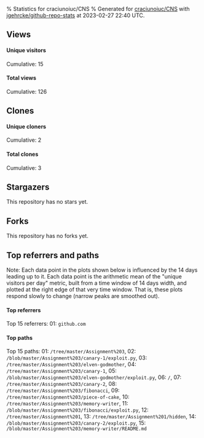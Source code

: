 % Statistics for craciunoiuc/CNS
% Generated for [craciunoiuc/CNS](https://github.com/craciunoiuc/CNS) with [jgehrcke/github-repo-stats](https://github.com/jgehrcke/github-repo-stats) at 2023-02-27 22:40 UTC.


## Views

#### Unique visitors
<div id="chart_views_unique" class="full-width-chart"></div>

Cumulative: 15

#### Total views
<div id="chart_views_total" class="full-width-chart"></div>

Cumulative: 126

<div class="pagebreak-for-print"> </div>

## Clones

#### Unique cloners
<div id="chart_clones_unique" class="full-width-chart"></div>

Cumulative: 2

#### Total clones
<div id="chart_clones_total" class="full-width-chart"></div>

Cumulative: 3



<div class="pagebreak-for-print"> </div>



## Stargazers

This repository has no stars yet.



## Forks

This repository has no forks yet.



<div class="pagebreak-for-print"> </div>



## Top referrers and paths


Note: Each data point in the plots shown below is influenced by the 14 days
leading up to it. Each data point is the arithmetic mean of the "unique
visitors per day" metric, built from a time window of 14 days width, and
plotted at the right edge of that very time window. That is, these plots
respond slowly to change (narrow peaks are smoothed out).




#### Top referrers


<div id="chart_referrers_top_n_alltime" class="full-width-chart"></div>

Top 15 referrers: 01: `github.com`





#### Top paths


<div id="chart_paths_top_n_alltime" class="full-width-chart"></div>

Top 15 paths: 01: `/tree/master/Assignment%203`, 02: `/blob/master/Assignment%203/canary-1/exploit.py`, 03: `/tree/master/Assignment%203/elven-godmother`, 04: `/tree/master/Assignment%203/canary-1`, 05: `/blob/master/Assignment%203/elven-godmother/exploit.py`, 06: `/`, 07: `/tree/master/Assignment%203/canary-2`, 08: `/tree/master/Assignment%203/fibonacci`, 09: `/tree/master/Assignment%203/piece-of-cake`, 10: `/tree/master/Assignment%203/memory-writer`, 11: `/blob/master/Assignment%203/fibonacci/exploit.py`, 12: `/tree/master/Assignment%201`, 13: `/tree/master/Assignment%201/hidden`, 14: `/blob/master/Assignment%203/canary-2/exploit.py`, 15: `/blob/master/Assignment%203/memory-writer/README.md`


<script type="text/javascript">
    vegaEmbed('#chart_views_unique', {"$schema": "https://vega.github.io/schema/vega-lite/v4.17.0.json", "config": {"arc": {"fill": "#1b1e23"}, "area": {"fill": "#1b1e23"}, "axisBottom": {"domainColor": "#a9b4c4", "gridColor": "#a9b4c4", "labelColor": "#1b1e23", "labelFont": "relative-mono-11-pitch-pro, Menlo, monospace", "tickColor": "#a9b4c4", "titleColor": "#1b1e23", "titleFont": "relative-mono-11-pitch-pro, Menlo, monospace"}, "axisLeft": {"domainColor": "#a9b4c4", "gridColor": "#a9b4c4", "labelColor": "#1b1e23", "labelFont": "relative-mono-11-pitch-pro, Menlo, monospace", "tickColor": "#a9b4c4", "titleColor": "#1b1e23", "titleFont": "relative-mono-11-pitch-pro, Menlo, monospace"}, "axisX": {"grid": false}, "axisY": {"grid": false, "labelBound": true}, "background": "#FFFFFF", "group": {"fill": "#FFFFFF"}, "header": {"fontWeight": 400, "labelFont": "relative-mono-11-pitch-pro, Menlo, monospace", "titleFont": "relative-mono-11-pitch-pro, Menlo, monospace"}, "legend": {"labelFont": "relative-mono-11-pitch-pro, Menlo, monospace", "symbolSize": 200, "symbolType": "circle", "titleFont": "relative-mono-11-pitch-pro, Menlo, monospace"}, "line": {"color": "#1b1e23", "stroke": "#1b1e23"}, "path": {"stroke": "#1b1e23"}, "point": {"color": "#1b1e23", "cursor": "pointer", "filled": true, "size": 20}, "range": {"category": ["#85a2f7", "#ea9755", "#7eb36a", "#f07071", "#bc85d9", "#e587b6", "#a9b4c4", "#d4c05e", "#64b9c4"]}, "style": {"bar": {"fill": "#1b1e23"}, "text": {"font": "relative-mono-11-pitch-pro, Menlo, monospace", "fontWeight": 400}}, "symbol": {"shape": "circle"}, "title": {"anchor": "start", "font": "relative-mono-11-pitch-pro, Menlo, monospace", "fontWeight": 400}, "trail": {"color": "#1b1e23", "stroke": "#1b1e23"}, "view": {"stroke": null}}, "data": {"name": "data-8d017d31f75ffbccd2f8654f23e22f31"}, "datasets": {"data-8d017d31f75ffbccd2f8654f23e22f31": [{"time": "2023-01-15T00:00:00+00:00", "views_total": 19, "views_unique": 2}, {"time": "2023-01-16T00:00:00+00:00", "views_total": 17, "views_unique": 3}, {"time": "2023-01-17T00:00:00+00:00", "views_total": 72, "views_unique": 8}, {"time": "2023-01-25T00:00:00+00:00", "views_total": 17, "views_unique": 1}, {"time": "2023-02-05T00:00:00+00:00", "views_total": 0, "views_unique": 0}, {"time": "2023-02-14T00:00:00+00:00", "views_total": 1, "views_unique": 1}, {"time": "2023-02-17T00:00:00+00:00", "views_total": 0, "views_unique": 0}]}, "encoding": {"tooltip": [{"field": "views_unique", "format": ".1f", "title": "views (u)", "type": "quantitative"}, {"field": "time", "format": "%B %e, %Y", "title": "date", "type": "temporal"}], "x": {"axis": {"labelAngle": 25}, "field": "time", "scale": {"domain": ["2023-01-15", "2023-02-17"]}, "timeUnit": "yearmonthdate", "title": "date", "type": "temporal"}, "y": {"axis": {}, "field": "views_unique", "scale": {"domain": [0, 8.8], "type": "linear", "zero": true}, "title": "unique views per day", "type": "quantitative"}}, "height": 200, "mark": {"point": true, "type": "line"}, "padding": 10, "width": "container"}, {"actions": false, "renderer": "svg"}).catch(console.error);
vegaEmbed('#chart_views_total', {"$schema": "https://vega.github.io/schema/vega-lite/v4.17.0.json", "config": {"arc": {"fill": "#1b1e23"}, "area": {"fill": "#1b1e23"}, "axisBottom": {"domainColor": "#a9b4c4", "gridColor": "#a9b4c4", "labelColor": "#1b1e23", "labelFont": "relative-mono-11-pitch-pro, Menlo, monospace", "tickColor": "#a9b4c4", "titleColor": "#1b1e23", "titleFont": "relative-mono-11-pitch-pro, Menlo, monospace"}, "axisLeft": {"domainColor": "#a9b4c4", "gridColor": "#a9b4c4", "labelColor": "#1b1e23", "labelFont": "relative-mono-11-pitch-pro, Menlo, monospace", "tickColor": "#a9b4c4", "titleColor": "#1b1e23", "titleFont": "relative-mono-11-pitch-pro, Menlo, monospace"}, "axisX": {"grid": false}, "axisY": {"grid": false, "labelBound": true}, "background": "#FFFFFF", "group": {"fill": "#FFFFFF"}, "header": {"fontWeight": 400, "labelFont": "relative-mono-11-pitch-pro, Menlo, monospace", "titleFont": "relative-mono-11-pitch-pro, Menlo, monospace"}, "legend": {"labelFont": "relative-mono-11-pitch-pro, Menlo, monospace", "symbolSize": 200, "symbolType": "circle", "titleFont": "relative-mono-11-pitch-pro, Menlo, monospace"}, "line": {"color": "#1b1e23", "stroke": "#1b1e23"}, "path": {"stroke": "#1b1e23"}, "point": {"color": "#1b1e23", "cursor": "pointer", "filled": true, "size": 20}, "range": {"category": ["#85a2f7", "#ea9755", "#7eb36a", "#f07071", "#bc85d9", "#e587b6", "#a9b4c4", "#d4c05e", "#64b9c4"]}, "style": {"bar": {"fill": "#1b1e23"}, "text": {"font": "relative-mono-11-pitch-pro, Menlo, monospace", "fontWeight": 400}}, "symbol": {"shape": "circle"}, "title": {"anchor": "start", "font": "relative-mono-11-pitch-pro, Menlo, monospace", "fontWeight": 400}, "trail": {"color": "#1b1e23", "stroke": "#1b1e23"}, "view": {"stroke": null}}, "data": {"name": "data-8d017d31f75ffbccd2f8654f23e22f31"}, "datasets": {"data-8d017d31f75ffbccd2f8654f23e22f31": [{"time": "2023-01-15T00:00:00+00:00", "views_total": 19, "views_unique": 2}, {"time": "2023-01-16T00:00:00+00:00", "views_total": 17, "views_unique": 3}, {"time": "2023-01-17T00:00:00+00:00", "views_total": 72, "views_unique": 8}, {"time": "2023-01-25T00:00:00+00:00", "views_total": 17, "views_unique": 1}, {"time": "2023-02-05T00:00:00+00:00", "views_total": 0, "views_unique": 0}, {"time": "2023-02-14T00:00:00+00:00", "views_total": 1, "views_unique": 1}, {"time": "2023-02-17T00:00:00+00:00", "views_total": 0, "views_unique": 0}]}, "encoding": {"tooltip": [{"field": "views_total", "format": ".1f", "title": "views (t)", "type": "quantitative"}, {"field": "time", "format": "%B %e, %Y", "title": "date", "type": "temporal"}], "x": {"axis": {"labelAngle": 25}, "field": "time", "scale": {"domain": ["2023-01-15", "2023-02-17"]}, "timeUnit": "yearmonthdate", "title": "date", "type": "temporal"}, "y": {"axis": {}, "field": "views_total", "scale": {"domain": [0, 79.2], "type": "linear", "zero": true}, "title": "total views per day", "type": "quantitative"}}, "height": 200, "mark": {"point": true, "type": "line"}, "padding": 10, "width": "container"}, {"actions": false, "renderer": "svg"}).catch(console.error);
vegaEmbed('#chart_clones_unique', {"$schema": "https://vega.github.io/schema/vega-lite/v4.17.0.json", "config": {"arc": {"fill": "#1b1e23"}, "area": {"fill": "#1b1e23"}, "axisBottom": {"domainColor": "#a9b4c4", "gridColor": "#a9b4c4", "labelColor": "#1b1e23", "labelFont": "relative-mono-11-pitch-pro, Menlo, monospace", "tickColor": "#a9b4c4", "titleColor": "#1b1e23", "titleFont": "relative-mono-11-pitch-pro, Menlo, monospace"}, "axisLeft": {"domainColor": "#a9b4c4", "gridColor": "#a9b4c4", "labelColor": "#1b1e23", "labelFont": "relative-mono-11-pitch-pro, Menlo, monospace", "tickColor": "#a9b4c4", "titleColor": "#1b1e23", "titleFont": "relative-mono-11-pitch-pro, Menlo, monospace"}, "axisX": {"grid": false}, "axisY": {"grid": false, "labelBound": true}, "background": "#FFFFFF", "group": {"fill": "#FFFFFF"}, "header": {"fontWeight": 400, "labelFont": "relative-mono-11-pitch-pro, Menlo, monospace", "titleFont": "relative-mono-11-pitch-pro, Menlo, monospace"}, "legend": {"labelFont": "relative-mono-11-pitch-pro, Menlo, monospace", "symbolSize": 200, "symbolType": "circle", "titleFont": "relative-mono-11-pitch-pro, Menlo, monospace"}, "line": {"color": "#1b1e23", "stroke": "#1b1e23"}, "path": {"stroke": "#1b1e23"}, "point": {"color": "#1b1e23", "cursor": "pointer", "filled": true, "size": 20}, "range": {"category": ["#85a2f7", "#ea9755", "#7eb36a", "#f07071", "#bc85d9", "#e587b6", "#a9b4c4", "#d4c05e", "#64b9c4"]}, "style": {"bar": {"fill": "#1b1e23"}, "text": {"font": "relative-mono-11-pitch-pro, Menlo, monospace", "fontWeight": 400}}, "symbol": {"shape": "circle"}, "title": {"anchor": "start", "font": "relative-mono-11-pitch-pro, Menlo, monospace", "fontWeight": 400}, "trail": {"color": "#1b1e23", "stroke": "#1b1e23"}, "view": {"stroke": null}}, "data": {"name": "data-dba8a74439c8bb0721b5bd15cf6f82aa"}, "datasets": {"data-dba8a74439c8bb0721b5bd15cf6f82aa": [{"clones_total": 0, "clones_unique": 0, "time": "2023-01-15T00:00:00+00:00"}, {"clones_total": 0, "clones_unique": 0, "time": "2023-01-16T00:00:00+00:00"}, {"clones_total": 0, "clones_unique": 0, "time": "2023-01-17T00:00:00+00:00"}, {"clones_total": 0, "clones_unique": 0, "time": "2023-01-25T00:00:00+00:00"}, {"clones_total": 1, "clones_unique": 1, "time": "2023-02-05T00:00:00+00:00"}, {"clones_total": 0, "clones_unique": 0, "time": "2023-02-14T00:00:00+00:00"}, {"clones_total": 2, "clones_unique": 1, "time": "2023-02-17T00:00:00+00:00"}]}, "encoding": {"tooltip": [{"field": "clones_unique", "format": ".1f", "title": "clones (u)", "type": "quantitative"}, {"field": "time", "format": "%B %e, %Y", "title": "date", "type": "temporal"}], "x": {"axis": {"labelAngle": 25}, "field": "time", "scale": {"domain": ["2023-01-15", "2023-02-17"]}, "timeUnit": "yearmonthdate", "title": "date", "type": "temporal"}, "y": {"axis": {}, "field": "clones_unique", "scale": {"domain": [0, 1.1], "type": "linear", "zero": true}, "title": "unique clones per day", "type": "quantitative"}}, "height": 200, "mark": {"point": true, "type": "line"}, "padding": 10, "width": "container"}, {"actions": false, "renderer": "svg"}).catch(console.error);
vegaEmbed('#chart_clones_total', {"$schema": "https://vega.github.io/schema/vega-lite/v4.17.0.json", "config": {"arc": {"fill": "#1b1e23"}, "area": {"fill": "#1b1e23"}, "axisBottom": {"domainColor": "#a9b4c4", "gridColor": "#a9b4c4", "labelColor": "#1b1e23", "labelFont": "relative-mono-11-pitch-pro, Menlo, monospace", "tickColor": "#a9b4c4", "titleColor": "#1b1e23", "titleFont": "relative-mono-11-pitch-pro, Menlo, monospace"}, "axisLeft": {"domainColor": "#a9b4c4", "gridColor": "#a9b4c4", "labelColor": "#1b1e23", "labelFont": "relative-mono-11-pitch-pro, Menlo, monospace", "tickColor": "#a9b4c4", "titleColor": "#1b1e23", "titleFont": "relative-mono-11-pitch-pro, Menlo, monospace"}, "axisX": {"grid": false}, "axisY": {"grid": false, "labelBound": true}, "background": "#FFFFFF", "group": {"fill": "#FFFFFF"}, "header": {"fontWeight": 400, "labelFont": "relative-mono-11-pitch-pro, Menlo, monospace", "titleFont": "relative-mono-11-pitch-pro, Menlo, monospace"}, "legend": {"labelFont": "relative-mono-11-pitch-pro, Menlo, monospace", "symbolSize": 200, "symbolType": "circle", "titleFont": "relative-mono-11-pitch-pro, Menlo, monospace"}, "line": {"color": "#1b1e23", "stroke": "#1b1e23"}, "path": {"stroke": "#1b1e23"}, "point": {"color": "#1b1e23", "cursor": "pointer", "filled": true, "size": 20}, "range": {"category": ["#85a2f7", "#ea9755", "#7eb36a", "#f07071", "#bc85d9", "#e587b6", "#a9b4c4", "#d4c05e", "#64b9c4"]}, "style": {"bar": {"fill": "#1b1e23"}, "text": {"font": "relative-mono-11-pitch-pro, Menlo, monospace", "fontWeight": 400}}, "symbol": {"shape": "circle"}, "title": {"anchor": "start", "font": "relative-mono-11-pitch-pro, Menlo, monospace", "fontWeight": 400}, "trail": {"color": "#1b1e23", "stroke": "#1b1e23"}, "view": {"stroke": null}}, "data": {"name": "data-dba8a74439c8bb0721b5bd15cf6f82aa"}, "datasets": {"data-dba8a74439c8bb0721b5bd15cf6f82aa": [{"clones_total": 0, "clones_unique": 0, "time": "2023-01-15T00:00:00+00:00"}, {"clones_total": 0, "clones_unique": 0, "time": "2023-01-16T00:00:00+00:00"}, {"clones_total": 0, "clones_unique": 0, "time": "2023-01-17T00:00:00+00:00"}, {"clones_total": 0, "clones_unique": 0, "time": "2023-01-25T00:00:00+00:00"}, {"clones_total": 1, "clones_unique": 1, "time": "2023-02-05T00:00:00+00:00"}, {"clones_total": 0, "clones_unique": 0, "time": "2023-02-14T00:00:00+00:00"}, {"clones_total": 2, "clones_unique": 1, "time": "2023-02-17T00:00:00+00:00"}]}, "encoding": {"tooltip": [{"field": "clones_total", "format": ".1f", "title": "clones (t)", "type": "quantitative"}, {"field": "time", "format": "%B %e, %Y", "title": "date", "type": "temporal"}], "x": {"axis": {"labelAngle": 25}, "field": "time", "scale": {"domain": ["2023-01-15", "2023-02-17"]}, "timeUnit": "yearmonthdate", "title": "date", "type": "temporal"}, "y": {"axis": {}, "field": "clones_total", "scale": {"domain": [0, 2.2], "type": "linear", "zero": true}, "title": "total clones per day", "type": "quantitative"}}, "height": 200, "mark": {"point": true, "type": "line"}, "padding": 10, "width": "container"}, {"actions": false, "renderer": "svg"}).catch(console.error);
vegaEmbed('#chart_referrers_top_n_alltime', {"$schema": "https://vega.github.io/schema/vega-lite/v4.17.0.json", "config": {"arc": {"fill": "#1b1e23"}, "area": {"fill": "#1b1e23"}, "axisBottom": {"domainColor": "#a9b4c4", "gridColor": "#a9b4c4", "labelColor": "#1b1e23", "labelFont": "relative-mono-11-pitch-pro, Menlo, monospace", "tickColor": "#a9b4c4", "titleColor": "#1b1e23", "titleFont": "relative-mono-11-pitch-pro, Menlo, monospace"}, "axisLeft": {"domainColor": "#a9b4c4", "gridColor": "#a9b4c4", "labelColor": "#1b1e23", "labelFont": "relative-mono-11-pitch-pro, Menlo, monospace", "tickColor": "#a9b4c4", "titleColor": "#1b1e23", "titleFont": "relative-mono-11-pitch-pro, Menlo, monospace"}, "axisX": {"grid": false}, "axisY": {"grid": false}, "background": "#FFFFFF", "group": {"fill": "#FFFFFF"}, "header": {"fontWeight": 400, "labelFont": "relative-mono-11-pitch-pro, Menlo, monospace", "titleFont": "relative-mono-11-pitch-pro, Menlo, monospace"}, "legend": {"labelFont": "relative-mono-11-pitch-pro, Menlo, monospace", "symbolSize": 200, "symbolType": "circle", "titleFont": "relative-mono-11-pitch-pro, Menlo, monospace"}, "line": {"color": "#1b1e23", "stroke": "#1b1e23"}, "path": {"stroke": "#1b1e23"}, "point": {"color": "#1b1e23", "cursor": "pointer", "filled": true, "size": 30}, "range": {"category": ["#85a2f7", "#ea9755", "#7eb36a", "#f07071", "#bc85d9", "#e587b6", "#a9b4c4", "#d4c05e", "#64b9c4"]}, "style": {"bar": {"fill": "#1b1e23"}, "text": {"font": "relative-mono-11-pitch-pro, Menlo, monospace", "fontWeight": 400}}, "symbol": {"shape": "circle"}, "title": {"anchor": "start", "font": "relative-mono-11-pitch-pro, Menlo, monospace", "fontWeight": 400}, "trail": {"color": "#1b1e23", "stroke": "#1b1e23"}, "view": {"stroke": null}}, "data": {"name": "data-71757b5429418bac170c33594761f2d9"}, "datasets": {"data-71757b5429418bac170c33594761f2d9": [{"referrer": "github.com", "time": "2023-01-26T00:00:00+00:00", "views_unique": 1.0, "views_unique_norm": 0.07142857142857142}, {"referrer": "github.com", "time": "2023-01-27T00:00:00+00:00", "views_unique": 1.0, "views_unique_norm": 0.07142857142857142}, {"referrer": "github.com", "time": "2023-01-28T00:00:00+00:00", "views_unique": 1.0, "views_unique_norm": 0.07142857142857142}, {"referrer": "github.com", "time": "2023-01-29T00:00:00+00:00", "views_unique": 1.0, "views_unique_norm": 0.07142857142857142}, {"referrer": "github.com", "time": "2023-01-30T00:00:00+00:00", "views_unique": 1.0, "views_unique_norm": 0.07142857142857142}, {"referrer": "github.com", "time": "2023-01-31T00:00:00+00:00", "views_unique": 1.0, "views_unique_norm": 0.07142857142857142}, {"referrer": "github.com", "time": "2023-02-01T00:00:00+00:00", "views_unique": 1.0, "views_unique_norm": 0.07142857142857142}, {"referrer": "github.com", "time": "2023-02-02T00:00:00+00:00", "views_unique": 1.0, "views_unique_norm": 0.07142857142857142}, {"referrer": "github.com", "time": "2023-02-03T00:00:00+00:00", "views_unique": 1.0, "views_unique_norm": 0.07142857142857142}, {"referrer": "github.com", "time": "2023-02-04T00:00:00+00:00", "views_unique": 1.0, "views_unique_norm": 0.07142857142857142}, {"referrer": "github.com", "time": "2023-02-05T00:00:00+00:00", "views_unique": 1.0, "views_unique_norm": 0.07142857142857142}, {"referrer": "github.com", "time": "2023-02-06T00:00:00+00:00", "views_unique": 1.0, "views_unique_norm": 0.07142857142857142}, {"referrer": "github.com", "time": "2023-02-07T00:00:00+00:00", "views_unique": 1.0, "views_unique_norm": 0.07142857142857142}, {"referrer": "github.com", "time": "2023-02-15T00:00:00+00:00", "views_unique": 1.0, "views_unique_norm": 0.07142857142857142}, {"referrer": "github.com", "time": "2023-02-16T00:00:00+00:00", "views_unique": 1.0, "views_unique_norm": 0.07142857142857142}, {"referrer": "github.com", "time": "2023-02-17T00:00:00+00:00", "views_unique": 1.0, "views_unique_norm": 0.07142857142857142}, {"referrer": "github.com", "time": "2023-02-18T00:00:00+00:00", "views_unique": 1.0, "views_unique_norm": 0.07142857142857142}, {"referrer": "github.com", "time": "2023-02-19T00:00:00+00:00", "views_unique": 1.0, "views_unique_norm": 0.07142857142857142}, {"referrer": "github.com", "time": "2023-02-20T00:00:00+00:00", "views_unique": 1.0, "views_unique_norm": 0.07142857142857142}, {"referrer": "github.com", "time": "2023-02-21T00:00:00+00:00", "views_unique": 1.0, "views_unique_norm": 0.07142857142857142}, {"referrer": "github.com", "time": "2023-02-22T00:00:00+00:00", "views_unique": 1.0, "views_unique_norm": 0.07142857142857142}, {"referrer": "github.com", "time": "2023-02-23T00:00:00+00:00", "views_unique": 1.0, "views_unique_norm": 0.07142857142857142}, {"referrer": "github.com", "time": "2023-02-24T00:00:00+00:00", "views_unique": 1.0, "views_unique_norm": 0.07142857142857142}, {"referrer": "github.com", "time": "2023-02-25T00:00:00+00:00", "views_unique": 1.0, "views_unique_norm": 0.07142857142857142}, {"referrer": "github.com", "time": "2023-02-26T00:00:00+00:00", "views_unique": 1.0, "views_unique_norm": 0.07142857142857142}, {"referrer": "github.com", "time": "2023-02-27T00:00:00+00:00", "views_unique": 1.0, "views_unique_norm": 0.07142857142857142}]}, "encoding": {"color": {"field": "referrer", "legend": {"direction": "vertical", "orient": "top", "title": "Legend:"}, "sort": {"field": "order"}, "type": "nominal"}, "tooltip": [{"field": "referrer", "type": "nominal"}, {"field": "views_unique_norm", "format": ".2f", "title": "views (14d mean)", "type": "quantitative"}, {"field": "time", "format": "%B %e, %Y", "title": "date", "type": "temporal"}], "x": {"axis": {"labelAngle": 25}, "field": "time", "scale": {"domain": ["2023-01-15", "2023-02-17"]}, "timeUnit": "yearmonthdate", "title": "date", "type": "temporal"}, "y": {"field": "views_unique_norm", "scale": {"domain": [0, 0.07857142857142857], "type": "linear", "zero": true}, "title": "unique visitors per day (mean from last 14 days)", "type": "quantitative"}}, "height": 300, "mark": {"point": true, "type": "line"}, "padding": 10, "width": "container"}, {"actions": false, "renderer": "svg"}).catch(console.error);
vegaEmbed('#chart_paths_top_n_alltime', {"$schema": "https://vega.github.io/schema/vega-lite/v4.17.0.json", "config": {"arc": {"fill": "#1b1e23"}, "area": {"fill": "#1b1e23"}, "axisBottom": {"domainColor": "#a9b4c4", "gridColor": "#a9b4c4", "labelColor": "#1b1e23", "labelFont": "relative-mono-11-pitch-pro, Menlo, monospace", "tickColor": "#a9b4c4", "titleColor": "#1b1e23", "titleFont": "relative-mono-11-pitch-pro, Menlo, monospace"}, "axisLeft": {"domainColor": "#a9b4c4", "gridColor": "#a9b4c4", "labelColor": "#1b1e23", "labelFont": "relative-mono-11-pitch-pro, Menlo, monospace", "tickColor": "#a9b4c4", "titleColor": "#1b1e23", "titleFont": "relative-mono-11-pitch-pro, Menlo, monospace"}, "axisX": {"grid": false}, "axisY": {"grid": false}, "background": "#FFFFFF", "group": {"fill": "#FFFFFF"}, "header": {"fontWeight": 400, "labelFont": "relative-mono-11-pitch-pro, Menlo, monospace", "titleFont": "relative-mono-11-pitch-pro, Menlo, monospace"}, "legend": {"labelFont": "relative-mono-11-pitch-pro, Menlo, monospace", "symbolSize": 200, "symbolType": "circle", "titleFont": "relative-mono-11-pitch-pro, Menlo, monospace"}, "line": {"color": "#1b1e23", "stroke": "#1b1e23"}, "path": {"stroke": "#1b1e23"}, "point": {"color": "#1b1e23", "cursor": "pointer", "filled": true, "size": 30}, "range": {"category": ["#85a2f7", "#ea9755", "#7eb36a", "#f07071", "#bc85d9", "#e587b6", "#a9b4c4", "#d4c05e", "#64b9c4"]}, "style": {"bar": {"fill": "#1b1e23"}, "text": {"font": "relative-mono-11-pitch-pro, Menlo, monospace", "fontWeight": 400}}, "symbol": {"shape": "circle"}, "title": {"anchor": "start", "font": "relative-mono-11-pitch-pro, Menlo, monospace", "fontWeight": 400}, "trail": {"color": "#1b1e23", "stroke": "#1b1e23"}, "view": {"stroke": null}}, "data": {"name": "data-cc91999d7028c1a9c27548c92f848fb8"}, "datasets": {"data-cc91999d7028c1a9c27548c92f848fb8": [{"path": "/tree/master/Assignment%203", "time": "2023-01-26T00:00:00+00:00", "views_unique": 9.0, "views_unique_norm": 0.6428571428571429}, {"path": "/tree/master/Assignment%203", "time": "2023-01-27T00:00:00+00:00", "views_unique": 9.0, "views_unique_norm": 0.6428571428571429}, {"path": "/tree/master/Assignment%203", "time": "2023-01-28T00:00:00+00:00", "views_unique": 9.0, "views_unique_norm": 0.6428571428571429}, {"path": "/tree/master/Assignment%203", "time": "2023-01-29T00:00:00+00:00", "views_unique": 8.0, "views_unique_norm": 0.5714285714285714}, {"path": "/tree/master/Assignment%203", "time": "2023-01-30T00:00:00+00:00", "views_unique": 7.0, "views_unique_norm": 0.5}, {"path": "/tree/master/Assignment%203", "time": "2023-01-31T00:00:00+00:00", "views_unique": null, "views_unique_norm": null}, {"path": "/tree/master/Assignment%203", "time": "2023-02-01T00:00:00+00:00", "views_unique": null, "views_unique_norm": null}, {"path": "/tree/master/Assignment%203", "time": "2023-02-02T00:00:00+00:00", "views_unique": null, "views_unique_norm": null}, {"path": "/tree/master/Assignment%203", "time": "2023-02-03T00:00:00+00:00", "views_unique": null, "views_unique_norm": null}, {"path": "/tree/master/Assignment%203", "time": "2023-02-04T00:00:00+00:00", "views_unique": null, "views_unique_norm": null}, {"path": "/tree/master/Assignment%203", "time": "2023-02-05T00:00:00+00:00", "views_unique": null, "views_unique_norm": null}, {"path": "/tree/master/Assignment%203", "time": "2023-02-06T00:00:00+00:00", "views_unique": null, "views_unique_norm": null}, {"path": "/tree/master/Assignment%203", "time": "2023-02-07T00:00:00+00:00", "views_unique": null, "views_unique_norm": null}, {"path": "/tree/master/Assignment%203", "time": "2023-02-15T00:00:00+00:00", "views_unique": null, "views_unique_norm": null}, {"path": "/tree/master/Assignment%203", "time": "2023-02-16T00:00:00+00:00", "views_unique": null, "views_unique_norm": null}, {"path": "/tree/master/Assignment%203", "time": "2023-02-17T00:00:00+00:00", "views_unique": null, "views_unique_norm": null}, {"path": "/tree/master/Assignment%203", "time": "2023-02-18T00:00:00+00:00", "views_unique": null, "views_unique_norm": null}, {"path": "/tree/master/Assignment%203", "time": "2023-02-19T00:00:00+00:00", "views_unique": null, "views_unique_norm": null}, {"path": "/tree/master/Assignment%203", "time": "2023-02-20T00:00:00+00:00", "views_unique": null, "views_unique_norm": null}, {"path": "/tree/master/Assignment%203", "time": "2023-02-21T00:00:00+00:00", "views_unique": null, "views_unique_norm": null}, {"path": "/tree/master/Assignment%203", "time": "2023-02-22T00:00:00+00:00", "views_unique": null, "views_unique_norm": null}, {"path": "/tree/master/Assignment%203", "time": "2023-02-23T00:00:00+00:00", "views_unique": null, "views_unique_norm": null}, {"path": "/tree/master/Assignment%203", "time": "2023-02-24T00:00:00+00:00", "views_unique": null, "views_unique_norm": null}, {"path": "/tree/master/Assignment%203", "time": "2023-02-25T00:00:00+00:00", "views_unique": null, "views_unique_norm": null}, {"path": "/tree/master/Assignment%203", "time": "2023-02-26T00:00:00+00:00", "views_unique": null, "views_unique_norm": null}, {"path": "/tree/master/Assignment%203", "time": "2023-02-27T00:00:00+00:00", "views_unique": null, "views_unique_norm": null}, {"path": "/blob/master/Assignment%203/canary-1/exploit.py", "time": "2023-01-26T00:00:00+00:00", "views_unique": 8.0, "views_unique_norm": 0.5714285714285714}, {"path": "/blob/master/Assignment%203/canary-1/exploit.py", "time": "2023-01-27T00:00:00+00:00", "views_unique": 8.0, "views_unique_norm": 0.5714285714285714}, {"path": "/blob/master/Assignment%203/canary-1/exploit.py", "time": "2023-01-28T00:00:00+00:00", "views_unique": 8.0, "views_unique_norm": 0.5714285714285714}, {"path": "/blob/master/Assignment%203/canary-1/exploit.py", "time": "2023-01-29T00:00:00+00:00", "views_unique": 7.0, "views_unique_norm": 0.5}, {"path": "/blob/master/Assignment%203/canary-1/exploit.py", "time": "2023-01-30T00:00:00+00:00", "views_unique": 7.0, "views_unique_norm": 0.5}, {"path": "/blob/master/Assignment%203/canary-1/exploit.py", "time": "2023-01-31T00:00:00+00:00", "views_unique": null, "views_unique_norm": null}, {"path": "/blob/master/Assignment%203/canary-1/exploit.py", "time": "2023-02-01T00:00:00+00:00", "views_unique": null, "views_unique_norm": null}, {"path": "/blob/master/Assignment%203/canary-1/exploit.py", "time": "2023-02-02T00:00:00+00:00", "views_unique": null, "views_unique_norm": null}, {"path": "/blob/master/Assignment%203/canary-1/exploit.py", "time": "2023-02-03T00:00:00+00:00", "views_unique": null, "views_unique_norm": null}, {"path": "/blob/master/Assignment%203/canary-1/exploit.py", "time": "2023-02-04T00:00:00+00:00", "views_unique": null, "views_unique_norm": null}, {"path": "/blob/master/Assignment%203/canary-1/exploit.py", "time": "2023-02-05T00:00:00+00:00", "views_unique": null, "views_unique_norm": null}, {"path": "/blob/master/Assignment%203/canary-1/exploit.py", "time": "2023-02-06T00:00:00+00:00", "views_unique": null, "views_unique_norm": null}, {"path": "/blob/master/Assignment%203/canary-1/exploit.py", "time": "2023-02-07T00:00:00+00:00", "views_unique": null, "views_unique_norm": null}, {"path": "/blob/master/Assignment%203/canary-1/exploit.py", "time": "2023-02-15T00:00:00+00:00", "views_unique": null, "views_unique_norm": null}, {"path": "/blob/master/Assignment%203/canary-1/exploit.py", "time": "2023-02-16T00:00:00+00:00", "views_unique": null, "views_unique_norm": null}, {"path": "/blob/master/Assignment%203/canary-1/exploit.py", "time": "2023-02-17T00:00:00+00:00", "views_unique": null, "views_unique_norm": null}, {"path": "/blob/master/Assignment%203/canary-1/exploit.py", "time": "2023-02-18T00:00:00+00:00", "views_unique": null, "views_unique_norm": null}, {"path": "/blob/master/Assignment%203/canary-1/exploit.py", "time": "2023-02-19T00:00:00+00:00", "views_unique": null, "views_unique_norm": null}, {"path": "/blob/master/Assignment%203/canary-1/exploit.py", "time": "2023-02-20T00:00:00+00:00", "views_unique": null, "views_unique_norm": null}, {"path": "/blob/master/Assignment%203/canary-1/exploit.py", "time": "2023-02-21T00:00:00+00:00", "views_unique": null, "views_unique_norm": null}, {"path": "/blob/master/Assignment%203/canary-1/exploit.py", "time": "2023-02-22T00:00:00+00:00", "views_unique": null, "views_unique_norm": null}, {"path": "/blob/master/Assignment%203/canary-1/exploit.py", "time": "2023-02-23T00:00:00+00:00", "views_unique": null, "views_unique_norm": null}, {"path": "/blob/master/Assignment%203/canary-1/exploit.py", "time": "2023-02-24T00:00:00+00:00", "views_unique": null, "views_unique_norm": null}, {"path": "/blob/master/Assignment%203/canary-1/exploit.py", "time": "2023-02-25T00:00:00+00:00", "views_unique": null, "views_unique_norm": null}, {"path": "/blob/master/Assignment%203/canary-1/exploit.py", "time": "2023-02-26T00:00:00+00:00", "views_unique": null, "views_unique_norm": null}, {"path": "/blob/master/Assignment%203/canary-1/exploit.py", "time": "2023-02-27T00:00:00+00:00", "views_unique": null, "views_unique_norm": null}, {"path": "/tree/master/Assignment%203/elven-godmother", "time": "2023-01-26T00:00:00+00:00", "views_unique": 7.0, "views_unique_norm": 0.5}, {"path": "/tree/master/Assignment%203/elven-godmother", "time": "2023-01-27T00:00:00+00:00", "views_unique": 7.0, "views_unique_norm": 0.5}, {"path": "/tree/master/Assignment%203/elven-godmother", "time": "2023-01-28T00:00:00+00:00", "views_unique": 7.0, "views_unique_norm": 0.5}, {"path": "/tree/master/Assignment%203/elven-godmother", "time": "2023-01-29T00:00:00+00:00", "views_unique": 6.0, "views_unique_norm": 0.42857142857142855}, {"path": "/tree/master/Assignment%203/elven-godmother", "time": "2023-01-30T00:00:00+00:00", "views_unique": 5.0, "views_unique_norm": 0.35714285714285715}, {"path": "/tree/master/Assignment%203/elven-godmother", "time": "2023-01-31T00:00:00+00:00", "views_unique": null, "views_unique_norm": null}, {"path": "/tree/master/Assignment%203/elven-godmother", "time": "2023-02-01T00:00:00+00:00", "views_unique": null, "views_unique_norm": null}, {"path": "/tree/master/Assignment%203/elven-godmother", "time": "2023-02-02T00:00:00+00:00", "views_unique": null, "views_unique_norm": null}, {"path": "/tree/master/Assignment%203/elven-godmother", "time": "2023-02-03T00:00:00+00:00", "views_unique": null, "views_unique_norm": null}, {"path": "/tree/master/Assignment%203/elven-godmother", "time": "2023-02-04T00:00:00+00:00", "views_unique": null, "views_unique_norm": null}, {"path": "/tree/master/Assignment%203/elven-godmother", "time": "2023-02-05T00:00:00+00:00", "views_unique": null, "views_unique_norm": null}, {"path": "/tree/master/Assignment%203/elven-godmother", "time": "2023-02-06T00:00:00+00:00", "views_unique": null, "views_unique_norm": null}, {"path": "/tree/master/Assignment%203/elven-godmother", "time": "2023-02-07T00:00:00+00:00", "views_unique": null, "views_unique_norm": null}, {"path": "/tree/master/Assignment%203/elven-godmother", "time": "2023-02-15T00:00:00+00:00", "views_unique": null, "views_unique_norm": null}, {"path": "/tree/master/Assignment%203/elven-godmother", "time": "2023-02-16T00:00:00+00:00", "views_unique": null, "views_unique_norm": null}, {"path": "/tree/master/Assignment%203/elven-godmother", "time": "2023-02-17T00:00:00+00:00", "views_unique": null, "views_unique_norm": null}, {"path": "/tree/master/Assignment%203/elven-godmother", "time": "2023-02-18T00:00:00+00:00", "views_unique": null, "views_unique_norm": null}, {"path": "/tree/master/Assignment%203/elven-godmother", "time": "2023-02-19T00:00:00+00:00", "views_unique": null, "views_unique_norm": null}, {"path": "/tree/master/Assignment%203/elven-godmother", "time": "2023-02-20T00:00:00+00:00", "views_unique": null, "views_unique_norm": null}, {"path": "/tree/master/Assignment%203/elven-godmother", "time": "2023-02-21T00:00:00+00:00", "views_unique": null, "views_unique_norm": null}, {"path": "/tree/master/Assignment%203/elven-godmother", "time": "2023-02-22T00:00:00+00:00", "views_unique": null, "views_unique_norm": null}, {"path": "/tree/master/Assignment%203/elven-godmother", "time": "2023-02-23T00:00:00+00:00", "views_unique": null, "views_unique_norm": null}, {"path": "/tree/master/Assignment%203/elven-godmother", "time": "2023-02-24T00:00:00+00:00", "views_unique": null, "views_unique_norm": null}, {"path": "/tree/master/Assignment%203/elven-godmother", "time": "2023-02-25T00:00:00+00:00", "views_unique": null, "views_unique_norm": null}, {"path": "/tree/master/Assignment%203/elven-godmother", "time": "2023-02-26T00:00:00+00:00", "views_unique": null, "views_unique_norm": null}, {"path": "/tree/master/Assignment%203/elven-godmother", "time": "2023-02-27T00:00:00+00:00", "views_unique": null, "views_unique_norm": null}, {"path": "/tree/master/Assignment%203/canary-1", "time": "2023-01-26T00:00:00+00:00", "views_unique": 6.0, "views_unique_norm": 0.42857142857142855}, {"path": "/tree/master/Assignment%203/canary-1", "time": "2023-01-27T00:00:00+00:00", "views_unique": 6.0, "views_unique_norm": 0.42857142857142855}, {"path": "/tree/master/Assignment%203/canary-1", "time": "2023-01-28T00:00:00+00:00", "views_unique": 6.0, "views_unique_norm": 0.42857142857142855}, {"path": "/tree/master/Assignment%203/canary-1", "time": "2023-01-29T00:00:00+00:00", "views_unique": 5.0, "views_unique_norm": 0.35714285714285715}, {"path": "/tree/master/Assignment%203/canary-1", "time": "2023-01-30T00:00:00+00:00", "views_unique": 5.0, "views_unique_norm": 0.35714285714285715}, {"path": "/tree/master/Assignment%203/canary-1", "time": "2023-01-31T00:00:00+00:00", "views_unique": null, "views_unique_norm": null}, {"path": "/tree/master/Assignment%203/canary-1", "time": "2023-02-01T00:00:00+00:00", "views_unique": null, "views_unique_norm": null}, {"path": "/tree/master/Assignment%203/canary-1", "time": "2023-02-02T00:00:00+00:00", "views_unique": null, "views_unique_norm": null}, {"path": "/tree/master/Assignment%203/canary-1", "time": "2023-02-03T00:00:00+00:00", "views_unique": null, "views_unique_norm": null}, {"path": "/tree/master/Assignment%203/canary-1", "time": "2023-02-04T00:00:00+00:00", "views_unique": null, "views_unique_norm": null}, {"path": "/tree/master/Assignment%203/canary-1", "time": "2023-02-05T00:00:00+00:00", "views_unique": null, "views_unique_norm": null}, {"path": "/tree/master/Assignment%203/canary-1", "time": "2023-02-06T00:00:00+00:00", "views_unique": null, "views_unique_norm": null}, {"path": "/tree/master/Assignment%203/canary-1", "time": "2023-02-07T00:00:00+00:00", "views_unique": null, "views_unique_norm": null}, {"path": "/tree/master/Assignment%203/canary-1", "time": "2023-02-15T00:00:00+00:00", "views_unique": null, "views_unique_norm": null}, {"path": "/tree/master/Assignment%203/canary-1", "time": "2023-02-16T00:00:00+00:00", "views_unique": null, "views_unique_norm": null}, {"path": "/tree/master/Assignment%203/canary-1", "time": "2023-02-17T00:00:00+00:00", "views_unique": null, "views_unique_norm": null}, {"path": "/tree/master/Assignment%203/canary-1", "time": "2023-02-18T00:00:00+00:00", "views_unique": null, "views_unique_norm": null}, {"path": "/tree/master/Assignment%203/canary-1", "time": "2023-02-19T00:00:00+00:00", "views_unique": null, "views_unique_norm": null}, {"path": "/tree/master/Assignment%203/canary-1", "time": "2023-02-20T00:00:00+00:00", "views_unique": null, "views_unique_norm": null}, {"path": "/tree/master/Assignment%203/canary-1", "time": "2023-02-21T00:00:00+00:00", "views_unique": null, "views_unique_norm": null}, {"path": "/tree/master/Assignment%203/canary-1", "time": "2023-02-22T00:00:00+00:00", "views_unique": null, "views_unique_norm": null}, {"path": "/tree/master/Assignment%203/canary-1", "time": "2023-02-23T00:00:00+00:00", "views_unique": null, "views_unique_norm": null}, {"path": "/tree/master/Assignment%203/canary-1", "time": "2023-02-24T00:00:00+00:00", "views_unique": null, "views_unique_norm": null}, {"path": "/tree/master/Assignment%203/canary-1", "time": "2023-02-25T00:00:00+00:00", "views_unique": null, "views_unique_norm": null}, {"path": "/tree/master/Assignment%203/canary-1", "time": "2023-02-26T00:00:00+00:00", "views_unique": null, "views_unique_norm": null}, {"path": "/tree/master/Assignment%203/canary-1", "time": "2023-02-27T00:00:00+00:00", "views_unique": null, "views_unique_norm": null}, {"path": "/blob/master/Assignment%203/elven-godmother/exploit.py", "time": "2023-01-26T00:00:00+00:00", "views_unique": 6.0, "views_unique_norm": 0.42857142857142855}, {"path": "/blob/master/Assignment%203/elven-godmother/exploit.py", "time": "2023-01-27T00:00:00+00:00", "views_unique": 6.0, "views_unique_norm": 0.42857142857142855}, {"path": "/blob/master/Assignment%203/elven-godmother/exploit.py", "time": "2023-01-28T00:00:00+00:00", "views_unique": 6.0, "views_unique_norm": 0.42857142857142855}, {"path": "/blob/master/Assignment%203/elven-godmother/exploit.py", "time": "2023-01-29T00:00:00+00:00", "views_unique": 5.0, "views_unique_norm": 0.35714285714285715}, {"path": "/blob/master/Assignment%203/elven-godmother/exploit.py", "time": "2023-01-30T00:00:00+00:00", "views_unique": 4.0, "views_unique_norm": 0.2857142857142857}, {"path": "/blob/master/Assignment%203/elven-godmother/exploit.py", "time": "2023-01-31T00:00:00+00:00", "views_unique": null, "views_unique_norm": null}, {"path": "/blob/master/Assignment%203/elven-godmother/exploit.py", "time": "2023-02-01T00:00:00+00:00", "views_unique": null, "views_unique_norm": null}, {"path": "/blob/master/Assignment%203/elven-godmother/exploit.py", "time": "2023-02-02T00:00:00+00:00", "views_unique": null, "views_unique_norm": null}, {"path": "/blob/master/Assignment%203/elven-godmother/exploit.py", "time": "2023-02-03T00:00:00+00:00", "views_unique": null, "views_unique_norm": null}, {"path": "/blob/master/Assignment%203/elven-godmother/exploit.py", "time": "2023-02-04T00:00:00+00:00", "views_unique": null, "views_unique_norm": null}, {"path": "/blob/master/Assignment%203/elven-godmother/exploit.py", "time": "2023-02-05T00:00:00+00:00", "views_unique": null, "views_unique_norm": null}, {"path": "/blob/master/Assignment%203/elven-godmother/exploit.py", "time": "2023-02-06T00:00:00+00:00", "views_unique": null, "views_unique_norm": null}, {"path": "/blob/master/Assignment%203/elven-godmother/exploit.py", "time": "2023-02-07T00:00:00+00:00", "views_unique": null, "views_unique_norm": null}, {"path": "/blob/master/Assignment%203/elven-godmother/exploit.py", "time": "2023-02-15T00:00:00+00:00", "views_unique": null, "views_unique_norm": null}, {"path": "/blob/master/Assignment%203/elven-godmother/exploit.py", "time": "2023-02-16T00:00:00+00:00", "views_unique": null, "views_unique_norm": null}, {"path": "/blob/master/Assignment%203/elven-godmother/exploit.py", "time": "2023-02-17T00:00:00+00:00", "views_unique": null, "views_unique_norm": null}, {"path": "/blob/master/Assignment%203/elven-godmother/exploit.py", "time": "2023-02-18T00:00:00+00:00", "views_unique": null, "views_unique_norm": null}, {"path": "/blob/master/Assignment%203/elven-godmother/exploit.py", "time": "2023-02-19T00:00:00+00:00", "views_unique": null, "views_unique_norm": null}, {"path": "/blob/master/Assignment%203/elven-godmother/exploit.py", "time": "2023-02-20T00:00:00+00:00", "views_unique": null, "views_unique_norm": null}, {"path": "/blob/master/Assignment%203/elven-godmother/exploit.py", "time": "2023-02-21T00:00:00+00:00", "views_unique": null, "views_unique_norm": null}, {"path": "/blob/master/Assignment%203/elven-godmother/exploit.py", "time": "2023-02-22T00:00:00+00:00", "views_unique": null, "views_unique_norm": null}, {"path": "/blob/master/Assignment%203/elven-godmother/exploit.py", "time": "2023-02-23T00:00:00+00:00", "views_unique": null, "views_unique_norm": null}, {"path": "/blob/master/Assignment%203/elven-godmother/exploit.py", "time": "2023-02-24T00:00:00+00:00", "views_unique": null, "views_unique_norm": null}, {"path": "/blob/master/Assignment%203/elven-godmother/exploit.py", "time": "2023-02-25T00:00:00+00:00", "views_unique": null, "views_unique_norm": null}, {"path": "/blob/master/Assignment%203/elven-godmother/exploit.py", "time": "2023-02-26T00:00:00+00:00", "views_unique": null, "views_unique_norm": null}, {"path": "/blob/master/Assignment%203/elven-godmother/exploit.py", "time": "2023-02-27T00:00:00+00:00", "views_unique": null, "views_unique_norm": null}, {"path": "/", "time": "2023-01-26T00:00:00+00:00", "views_unique": 5.0, "views_unique_norm": 0.35714285714285715}, {"path": "/", "time": "2023-01-27T00:00:00+00:00", "views_unique": 5.0, "views_unique_norm": 0.35714285714285715}, {"path": "/", "time": "2023-01-28T00:00:00+00:00", "views_unique": 5.0, "views_unique_norm": 0.35714285714285715}, {"path": "/", "time": "2023-01-29T00:00:00+00:00", "views_unique": 4.0, "views_unique_norm": 0.2857142857142857}, {"path": "/", "time": "2023-01-30T00:00:00+00:00", "views_unique": 3.0, "views_unique_norm": 0.21428571428571427}, {"path": "/", "time": "2023-01-31T00:00:00+00:00", "views_unique": 1.0, "views_unique_norm": 0.07142857142857142}, {"path": "/", "time": "2023-02-01T00:00:00+00:00", "views_unique": 1.0, "views_unique_norm": 0.07142857142857142}, {"path": "/", "time": "2023-02-02T00:00:00+00:00", "views_unique": 1.0, "views_unique_norm": 0.07142857142857142}, {"path": "/", "time": "2023-02-03T00:00:00+00:00", "views_unique": 1.0, "views_unique_norm": 0.07142857142857142}, {"path": "/", "time": "2023-02-04T00:00:00+00:00", "views_unique": 1.0, "views_unique_norm": 0.07142857142857142}, {"path": "/", "time": "2023-02-05T00:00:00+00:00", "views_unique": 1.0, "views_unique_norm": 0.07142857142857142}, {"path": "/", "time": "2023-02-06T00:00:00+00:00", "views_unique": 1.0, "views_unique_norm": 0.07142857142857142}, {"path": "/", "time": "2023-02-07T00:00:00+00:00", "views_unique": 1.0, "views_unique_norm": 0.07142857142857142}, {"path": "/", "time": "2023-02-15T00:00:00+00:00", "views_unique": 1.0, "views_unique_norm": 0.07142857142857142}, {"path": "/", "time": "2023-02-16T00:00:00+00:00", "views_unique": 1.0, "views_unique_norm": 0.07142857142857142}, {"path": "/", "time": "2023-02-17T00:00:00+00:00", "views_unique": 1.0, "views_unique_norm": 0.07142857142857142}, {"path": "/", "time": "2023-02-18T00:00:00+00:00", "views_unique": 1.0, "views_unique_norm": 0.07142857142857142}, {"path": "/", "time": "2023-02-19T00:00:00+00:00", "views_unique": 1.0, "views_unique_norm": 0.07142857142857142}, {"path": "/", "time": "2023-02-20T00:00:00+00:00", "views_unique": 1.0, "views_unique_norm": 0.07142857142857142}, {"path": "/", "time": "2023-02-21T00:00:00+00:00", "views_unique": 1.0, "views_unique_norm": 0.07142857142857142}, {"path": "/", "time": "2023-02-22T00:00:00+00:00", "views_unique": 1.0, "views_unique_norm": 0.07142857142857142}, {"path": "/", "time": "2023-02-23T00:00:00+00:00", "views_unique": 1.0, "views_unique_norm": 0.07142857142857142}, {"path": "/", "time": "2023-02-24T00:00:00+00:00", "views_unique": 1.0, "views_unique_norm": 0.07142857142857142}, {"path": "/", "time": "2023-02-25T00:00:00+00:00", "views_unique": 1.0, "views_unique_norm": 0.07142857142857142}, {"path": "/", "time": "2023-02-26T00:00:00+00:00", "views_unique": 1.0, "views_unique_norm": 0.07142857142857142}, {"path": "/", "time": "2023-02-27T00:00:00+00:00", "views_unique": 1.0, "views_unique_norm": 0.07142857142857142}, {"path": "/tree/master/Assignment%203/canary-2", "time": "2023-01-26T00:00:00+00:00", "views_unique": 5.0, "views_unique_norm": 0.35714285714285715}, {"path": "/tree/master/Assignment%203/canary-2", "time": "2023-01-27T00:00:00+00:00", "views_unique": 5.0, "views_unique_norm": 0.35714285714285715}, {"path": "/tree/master/Assignment%203/canary-2", "time": "2023-01-28T00:00:00+00:00", "views_unique": 5.0, "views_unique_norm": 0.35714285714285715}, {"path": "/tree/master/Assignment%203/canary-2", "time": "2023-01-29T00:00:00+00:00", "views_unique": 4.0, "views_unique_norm": 0.2857142857142857}, {"path": "/tree/master/Assignment%203/canary-2", "time": "2023-01-30T00:00:00+00:00", "views_unique": 4.0, "views_unique_norm": 0.2857142857142857}, {"path": "/tree/master/Assignment%203/canary-2", "time": "2023-01-31T00:00:00+00:00", "views_unique": 1.0, "views_unique_norm": 0.07142857142857142}, {"path": "/tree/master/Assignment%203/canary-2", "time": "2023-02-01T00:00:00+00:00", "views_unique": 1.0, "views_unique_norm": 0.07142857142857142}, {"path": "/tree/master/Assignment%203/canary-2", "time": "2023-02-02T00:00:00+00:00", "views_unique": 1.0, "views_unique_norm": 0.07142857142857142}, {"path": "/tree/master/Assignment%203/canary-2", "time": "2023-02-03T00:00:00+00:00", "views_unique": 1.0, "views_unique_norm": 0.07142857142857142}, {"path": "/tree/master/Assignment%203/canary-2", "time": "2023-02-04T00:00:00+00:00", "views_unique": 1.0, "views_unique_norm": 0.07142857142857142}, {"path": "/tree/master/Assignment%203/canary-2", "time": "2023-02-05T00:00:00+00:00", "views_unique": 1.0, "views_unique_norm": 0.07142857142857142}, {"path": "/tree/master/Assignment%203/canary-2", "time": "2023-02-06T00:00:00+00:00", "views_unique": 1.0, "views_unique_norm": 0.07142857142857142}, {"path": "/tree/master/Assignment%203/canary-2", "time": "2023-02-07T00:00:00+00:00", "views_unique": 1.0, "views_unique_norm": 0.07142857142857142}, {"path": "/tree/master/Assignment%203/canary-2", "time": "2023-02-15T00:00:00+00:00", "views_unique": null, "views_unique_norm": null}, {"path": "/tree/master/Assignment%203/canary-2", "time": "2023-02-16T00:00:00+00:00", "views_unique": null, "views_unique_norm": null}, {"path": "/tree/master/Assignment%203/canary-2", "time": "2023-02-17T00:00:00+00:00", "views_unique": null, "views_unique_norm": null}, {"path": "/tree/master/Assignment%203/canary-2", "time": "2023-02-18T00:00:00+00:00", "views_unique": null, "views_unique_norm": null}, {"path": "/tree/master/Assignment%203/canary-2", "time": "2023-02-19T00:00:00+00:00", "views_unique": null, "views_unique_norm": null}, {"path": "/tree/master/Assignment%203/canary-2", "time": "2023-02-20T00:00:00+00:00", "views_unique": null, "views_unique_norm": null}, {"path": "/tree/master/Assignment%203/canary-2", "time": "2023-02-21T00:00:00+00:00", "views_unique": null, "views_unique_norm": null}, {"path": "/tree/master/Assignment%203/canary-2", "time": "2023-02-22T00:00:00+00:00", "views_unique": null, "views_unique_norm": null}, {"path": "/tree/master/Assignment%203/canary-2", "time": "2023-02-23T00:00:00+00:00", "views_unique": null, "views_unique_norm": null}, {"path": "/tree/master/Assignment%203/canary-2", "time": "2023-02-24T00:00:00+00:00", "views_unique": null, "views_unique_norm": null}, {"path": "/tree/master/Assignment%203/canary-2", "time": "2023-02-25T00:00:00+00:00", "views_unique": null, "views_unique_norm": null}, {"path": "/tree/master/Assignment%203/canary-2", "time": "2023-02-26T00:00:00+00:00", "views_unique": null, "views_unique_norm": null}, {"path": "/tree/master/Assignment%203/canary-2", "time": "2023-02-27T00:00:00+00:00", "views_unique": null, "views_unique_norm": null}]}, "encoding": {"color": {"field": "path", "legend": {"direction": "vertical", "orient": "top", "title": "Legend:"}, "sort": {"field": "order"}, "type": "nominal"}, "tooltip": [{"field": "path", "type": "nominal"}, {"field": "views_unique_norm", "format": ".2f", "title": "views (14d mean)", "type": "quantitative"}, {"field": "time", "format": "%B %e, %Y", "title": "date", "type": "temporal"}], "x": {"axis": {"labelAngle": 25}, "field": "time", "scale": {"domain": ["2023-01-15", "2023-02-17"]}, "timeUnit": "yearmonthdate", "title": "date", "type": "temporal"}, "y": {"field": "views_unique_norm", "scale": {"domain": [0, 0.7071428571428573], "type": "linear", "zero": true}, "title": "unique visitors per day (mean from last 14 days)", "type": "quantitative"}}, "height": 300, "mark": {"point": true, "type": "line"}, "padding": 10, "width": "container"}, {"actions": false, "renderer": "svg"}).catch(console.error);
    </script>